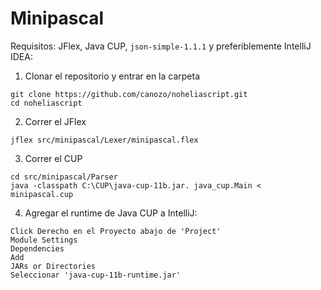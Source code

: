 # Minipascal

Requisitos: JFlex, Java CUP, `json-simple-1.1.1` y preferiblemente IntelliJ IDEA:
1. Clonar el repositorio y entrar en la carpeta
```
git clone https://github.com/canozo/noheliascript.git
cd noheliascript
```

2. Correr el JFlex
```
jflex src/minipascal/Lexer/minipascal.flex
```

3. Correr el CUP
```
cd src/minipascal/Parser
java -classpath C:\CUP\java-cup-11b.jar. java_cup.Main < minipascal.cup
```

4. Agregar el runtime de Java CUP a IntelliJ:
```
Click Derecho en el Proyecto abajo de 'Project'
Module Settings
Dependencies
Add
JARs or Directories
Seleccionar 'java-cup-11b-runtime.jar'
```
